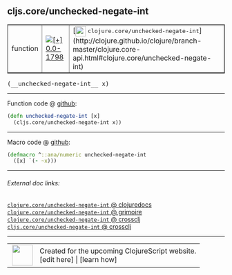 ## cljs.core/unchecked-negate-int



 <table border="1">
<tr>
<td>function</td>
<td><a href="https://github.com/cljsinfo/cljs-api-docs/tree/0.0-1798"><img valign="middle" alt="[+] 0.0-1798" title="Added in 0.0-1798" src="https://img.shields.io/badge/+-0.0--1798-lightgrey.svg"></a> </td>
<td>
[<img height="24px" valign="middle" src="http://i.imgur.com/1GjPKvB.png"> <samp>clojure.core/unchecked-negate-int</samp>](http://clojure.github.io/clojure/branch-master/clojure.core-api.html#clojure.core/unchecked-negate-int)
</td>
</tr>
</table>


 <samp>
(__unchecked-negate-int__ x)<br>
</samp>

---







Function code @ [github](https://github.com/clojure/clojurescript/blob/r2268/src/cljs/cljs/core.cljs#L1797-L1798):

```clj
(defn unchecked-negate-int [x]
  (cljs.core/unchecked-negate-int x))
```

<!--
Repo - tag - source tree - lines:

 <pre>
clojurescript @ r2268
└── src
    └── cljs
        └── cljs
            └── <ins>[core.cljs:1797-1798](https://github.com/clojure/clojurescript/blob/r2268/src/cljs/cljs/core.cljs#L1797-L1798)</ins>
</pre>

-->

---

Macro code @ [github](https://github.com/clojure/clojurescript/blob/r2268/src/clj/cljs/core.clj#L416-L417):

```clj
(defmacro ^::ana/numeric unchecked-negate-int
  ([x] `(- ~x)))
```

<!--
Repo - tag - source tree - lines:

 <pre>
clojurescript @ r2268
└── src
    └── clj
        └── cljs
            └── <ins>[core.clj:416-417](https://github.com/clojure/clojurescript/blob/r2268/src/clj/cljs/core.clj#L416-L417)</ins>
</pre>
-->

---


###### External doc links:

[`clojure.core/unchecked-negate-int` @ clojuredocs](http://clojuredocs.org/clojure.core/unchecked-negate-int)<br>
[`clojure.core/unchecked-negate-int` @ grimoire](http://conj.io/store/v1/org.clojure/clojure/1.7.0-beta3/clj/clojure.core/unchecked-negate-int/)<br>
[`clojure.core/unchecked-negate-int` @ crossclj](http://crossclj.info/fun/clojure.core/unchecked-negate-int.html)<br>
[`cljs.core/unchecked-negate-int` @ crossclj](http://crossclj.info/fun/cljs.core.cljs/unchecked-negate-int.html)<br>

---

 <table>
<tr><td>
<img valign="middle" align="right" width="48px" src="http://i.imgur.com/Hi20huC.png">
</td><td>
Created for the upcoming ClojureScript website.<br>
[edit here] | [learn how]
</td></tr></table>

[edit here]:https://github.com/cljsinfo/cljs-api-docs/blob/master/cljsdoc/cljs.core_unchecked-negate-int.cljsdoc
[learn how]:https://github.com/cljsinfo/cljs-api-docs/wiki/cljsdoc-files

<!--

This information was too distracting to show to readers, but I'll leave it
commented here since it is helpful to:

- pretty-print the data used to generate this document
- and show how to retrieve that data



The API data for this symbol:

```clj
{:ns "cljs.core",
 :name "unchecked-negate-int",
 :signature ["[x]"],
 :history [["+" "0.0-1798"]],
 :type "function",
 :full-name-encode "cljs.core_unchecked-negate-int",
 :source {:code "(defn unchecked-negate-int [x]\n  (cljs.core/unchecked-negate-int x))",
          :title "Function code",
          :repo "clojurescript",
          :tag "r2268",
          :filename "src/cljs/cljs/core.cljs",
          :lines [1797 1798]},
 :extra-sources [{:code "(defmacro ^::ana/numeric unchecked-negate-int\n  ([x] `(- ~x)))",
                  :title "Macro code",
                  :repo "clojurescript",
                  :tag "r2268",
                  :filename "src/clj/cljs/core.clj",
                  :lines [416 417]}],
 :full-name "cljs.core/unchecked-negate-int",
 :clj-symbol "clojure.core/unchecked-negate-int"}

```

Retrieve the API data for this symbol:

```clj
;; from Clojure REPL
(require '[clojure.edn :as edn])
(-> (slurp "https://raw.githubusercontent.com/cljsinfo/cljs-api-docs/catalog/cljs-api.edn")
    (edn/read-string)
    (get-in [:symbols "cljs.core/unchecked-negate-int"]))
```

-->
